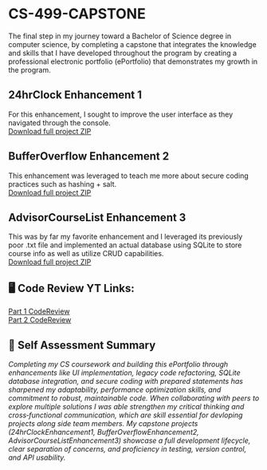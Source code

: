 # CS-499-CAPSTONE
The final step in my journey toward a Bachelor of Science degree in computer science, by completing a capstone that integrates the knowledge and skills that I have developed throughout the program by creating a professional electronic portfolio (ePortfolio) that demonstrates my growth in the program.

## 24hrClock Enhancement 1
For this enhancement, I sought to improve the user interface as they navigated through the console. \
[Download full project ZIP](https://github.com/zlshackleton/CS-499-CAPSTONE/releases/tag/v1.0-24hrClock)

## BufferOverflow Enhancement 2
This enhancement was leveraged to teach me more about secure coding practices such as hashing + salt. \
[Download full project ZIP](https://github.com/zlshackleton/CS-499-CAPSTONE/releases/tag/v1.0-BufferOverflow)

## AdvisorCourseList Enhancement 3
This was by far my favorite enhancement and I leveraged its previously poor .txt file and implemented an actual database using SQLite to store course info as well as utilize CRUD capabilities. \
[Download full project ZIP](https://github.com/zlshackleton/CS-499-CAPSTONE/releases/tag/v1.0-AdvisorCourseList)

## 🖥 Code Review YT Links:
[Part 1 CodeReview](https://youtu.be/qyd_Doh0bfk) \
[Part 2 CodeReview](https://youtu.be/BMXbXZF70sE)

## 📃 Self Assessment Summary
_Completing my CS coursework and building this ePortfolio through enhancements like UI implementation, legacy code refactoring, SQLite database integration, and secure coding with prepared statements has sharpened my adaptability, performance optimization skills, and commitment to robust, maintainable code. When collaborating with peers to explore multiple solutions I was able strengthen my critical thinking and cross‑functional communication, which are skill essential for devloping projects along side team members. My capstone projects (24hrClockEnhancement1, BufferOverflowEnhancement2, AdvisorCourseListEnhancement3) showcase a full development lifecycle, clear separation of concerns, and proficiency in testing, version control, and API usability._
